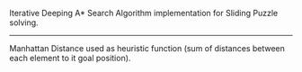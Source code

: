 Iterative Deeping A* Search Algorithm implementation for Sliding Puzzle solving.

-----
Manhattan Distance used as heuristic function (sum of distances between each element to it goal position).